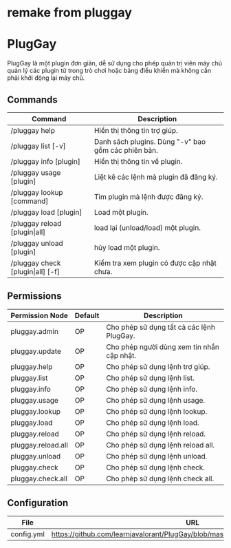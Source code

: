 
# remake from pluggay
# PlugGay

PlugGay là một plugin đơn giản, dễ sử dụng cho phép quản trị viên máy chủ quản lý các plugin từ trong trò chơi hoặc bảng điều khiển mà không cần phải khởi động lại máy chủ.


## Commands
| Command | Description |
| --------------- | ---------------- |
| /pluggay help | Hiển thị thông tin trợ giúp. |
| /pluggay list [-v] | Danh sách plugins. Dùng "-v" bao gồm các phiên bản. |
| /pluggay info [plugin] | Hiển thị thông tin về plugin. |
| /pluggay usage [plugin] | Liệt kê các lệnh mà plugin đã đăng ký. |
| /pluggay lookup [command] | Tìm plugin mà lệnh được đăng ký. |
| /pluggay load [plugin] | Load một plugin. |
| /pluggay reload [plugin&#124;all] | load lại (unload/load) một plugin. |
| /pluggay unload [plugin] | hủy load một plugin. |
| /pluggay check [plugin&#124;all] [-f] | Kiểm tra xem plugin có được cập nhật chưa. |

## Permissions
| Permission Node | Default | Description |
| ------------------------- | ---------- | ---------------- |
| pluggay.admin | OP | Cho phép sử dụng tất cả các lệnh PlugGay. |
| pluggay.update | OP | Cho phép người dùng xem tin nhắn cập nhật. |
| pluggay.help | OP | Cho phép sử dụng lệnh trợ giúp. |
| pluggay.list | OP | Cho phép sử dụng lệnh list. |
| pluggay.info | OP | Cho phép sử dụng lệnh info. |
| pluggay.usage | OP | Cho phép sử dụng lệnh usage. |
| pluggay.lookup | OP | Cho phép sử dụng lệnh lookup. |
| pluggay.load | OP | Cho phép sử dụng lệnh load. |
| pluggay.reload | OP | Cho phép sử dụng lệnh reload. |
| pluggay.reload.all | OP | Cho phép sử dụng lệnh reload all. |
| pluggay.unload | OP | Cho phép sử dụng lệnh unload. |
| pluggay.check | OP | Cho phép sử dụng lệnh check. |
| pluggay.check.all | OP | Cho phép sử dụng lệnh check all. |

## Configuration
| File | URL |
| ----- | ------- |
| config.yml | https://github.com/learnjavalorant/PlugGay/blob/master/src/main/resources/config.yml |

